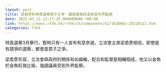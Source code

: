 ```yaml
---
layout: post
title: 梁君彥料特首選舉君子之爭　議員像魚缸金魚受外界監察
date: 2022-01-22 12:27:25.000000000 +08:00
link: https://news.rthk.hk/rthk/ch/component/k2/1630063-20220122.htm
categories: rthk
---
```


特首選舉3月舉行，暫時只有一人宣布有意參選，立法會主席梁君彥相信，即使是有競爭的選舉，都會是君子之爭。

梁君彥形容，立法會與政府的關係有如齒輪，配合和監督是相輔相成，他又以金魚於金魚缸做比喻，強調議員受到外界監察。
